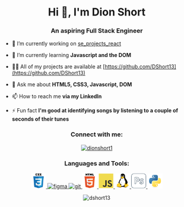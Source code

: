 <h1 align="center">Hi 👋, I'm Dion Short</h1>
<h3 align="center">An aspiring Full Stack Engineer</h3>

- 🔭 I’m currently working on [se_projects_react](https://dshort13.github.io/se_project_react/)

- 🌱 I’m currently learning **Javascript and the DOM**

- 👨‍💻 All of my projects are available at [https://github.com/DShort13](https://github.com/DShort13)

- 💬 Ask me about **HTML5, CSS3, Javascript, DOM**

- 📫 How to reach me **via my LinkedIn**

- ⚡ Fun fact **I'm good at identifying songs by listening to a couple of seconds of their tunes**

<h3 align="center">Connect with me:</h3>
<p align="center">
<a href="https://linkedin.com/in/dionshort1" target="blank"><img align="center" src="https://camo.githubusercontent.com/a12f97e0370c6c839fe198521c5536f0fb2ea4ec9005247525f5f3c2f2e91e7e/68747470733a2f2f63646e2e6a7364656c6976722e6e65742f6e706d2f73696d706c652d69636f6e7340332e302e312f69636f6e732f6c696e6b6564696e2e737667" alt="dionshort1" height="30" width="40" /></a>
</p>

<h3 align="center">Languages and Tools:</h3>
<p align="center"> <a href="https://www.w3schools.com/css/" target="_blank" rel="noreferrer"> <img src="https://raw.githubusercontent.com/devicons/devicon/master/icons/css3/css3-original-wordmark.svg" alt="css3" width="40" height="40"/> </a> <a href="https://www.figma.com/" target="_blank" rel="noreferrer"> <img src="https://www.vectorlogo.zone/logos/figma/figma-icon.svg" alt="figma" width="40" height="40"/> </a> <a href="https://git-scm.com/" target="_blank" rel="noreferrer"> <img src="https://www.vectorlogo.zone/logos/git-scm/git-scm-icon.svg" alt="git" width="40" height="40"/> </a> <a href="https://www.w3.org/html/" target="_blank" rel="noreferrer"> <img src="https://raw.githubusercontent.com/devicons/devicon/master/icons/html5/html5-original-wordmark.svg" alt="html5" width="40" height="40"/> </a> <a href="https://developer.mozilla.org/en-US/docs/Web/JavaScript" target="_blank" rel="noreferrer"> <img src="https://raw.githubusercontent.com/devicons/devicon/master/icons/javascript/javascript-original.svg" alt="javascript" width="40" height="40"/> </a> <a href="https://www.linux.org/" target="_blank" rel="noreferrer"> <img src="https://raw.githubusercontent.com/devicons/devicon/master/icons/linux/linux-original.svg" alt="linux" width="40" height="40"/> </a> <a href="https://www.photoshop.com/en" target="_blank" rel="noreferrer"> <img src="https://raw.githubusercontent.com/devicons/devicon/master/icons/photoshop/photoshop-line.svg" alt="photoshop" width="40" height="40"/> </a> <a href="https://www.python.org" target="_blank" rel="noreferrer"> <img src="https://raw.githubusercontent.com/devicons/devicon/master/icons/python/python-original.svg" alt="python" width="40" height="40"/> </a> </p>



<p align="center"> <img src="https://komarev.com/ghpvc/?username=dshort13&label=Profile%20views&color=0e75b6&style=flat" alt="dshort13" /> </p>
